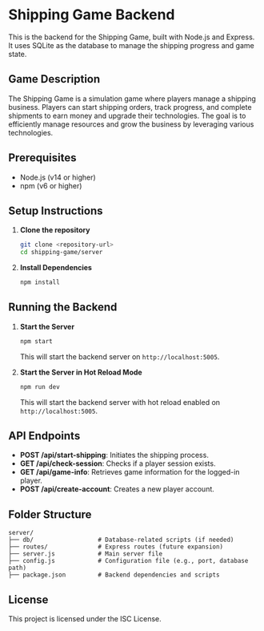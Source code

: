 # Shipping Game Backend

This is the backend for the Shipping Game, built with Node.js and Express. It uses SQLite as the database to manage the shipping progress and game state.

## Game Description

The Shipping Game is a simulation game where players manage a shipping business. Players can start shipping orders, track progress, and complete shipments to earn money and upgrade their technologies. The goal is to efficiently manage resources and grow the business by leveraging various technologies.

## Prerequisites

- Node.js (v14 or higher)
- npm (v6 or higher)

## Setup Instructions

1. **Clone the repository**
   ```sh
   git clone <repository-url>
   cd shipping-game/server
   ```

2. **Install Dependencies**
   ```sh
   npm install
   ```

## Running the Backend

1. **Start the Server**
   ```sh
   npm start
   ```
   This will start the backend server on `http://localhost:5005`.

2. **Start the Server in Hot Reload Mode**
   ```sh
   npm run dev
   ```
   This will start the backend server with hot reload enabled on `http://localhost:5005`.

## API Endpoints

- **POST /api/start-shipping**: Initiates the shipping process.
- **GET /api/check-session**: Checks if a player session exists.
- **GET /api/game-info**: Retrieves game information for the logged-in player.
- **POST /api/create-account**: Creates a new player account.

## Folder Structure

```
server/
├── db/                  # Database-related scripts (if needed)
├── routes/              # Express routes (future expansion)
├── server.js            # Main server file
├── config.js            # Configuration file (e.g., port, database path)
├── package.json         # Backend dependencies and scripts
```

## License

This project is licensed under the ISC License.
